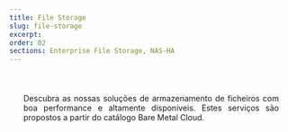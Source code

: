 ```yaml
---
title: File Storage
slug: file-storage
excerpt:
order: 02
sections: Enterprise File Storage, NAS-HA
---
```


<style>
#page {
  display: flex !important;
  flex-direction:column-reverse !important;
}
#customProductIndex {
padding:25px;
}
#customProductIndex p {
text-align:justify;
}

</style>

<div id="customProductIndex">

<p>Descubra as nossas soluções de armazenamento de ficheiros com boa performance e altamente disponíveis. Estes serviços são propostos a partir do catálogo Bare Metal Cloud.</p>

</div>
